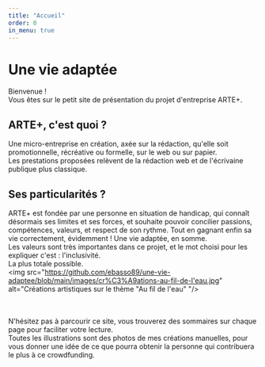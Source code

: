 ```yaml
---
title: "Accueil"
order: 0
in_menu: true
---
```

# Une vie adaptée

Bienvenue !  
Vous êtes sur le petit site de présentation du projet d'entreprise ARTE+.

## ARTE+, c'est quoi ?  
Une micro-entreprise en création, axée sur la rédaction, qu'elle soit promotionnelle, récréative ou formelle, sur le web ou sur papier.  
Les prestations proposées relèvent de la rédaction web et de l'écrivaine publique plus classique.

## Ses particularités ?  
ARTE+ est fondée par une personne en situation de handicap, qui connaît désormais ses limites et ses forces, et souhaite pouvoir concilier passions, compétences, valeurs, et respect de son rythme. Tout en gagnant enfin sa vie correctement, évidemment ! Une vie adaptée, en somme.  
Les valeurs sont très importantes dans ce projet, et le mot choisi pour les expliquer c'est : l'inclusivité.  
La plus totale possible.  
<img src="https://github.com/ebasso89/une-vie-adaptee/blob/main/images/cr%C3%A9ations-au-fil-de-l'eau.jpg" alt="Créations artistiques sur le thème "Au fil de l'eau" "/>


<br>
<br>
N'hésitez pas à parcourir ce site, vous trouverez des sommaires sur chaque page pour faciliter votre lecture. <br>
Toutes les illustrations sont des photos de mes créations manuelles, pour vous donner une idée de ce que pourra obtenir la personne qui contribuera le plus à ce crowdfunding. 